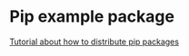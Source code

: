 # Pip example package

[Tutorial about how to distribute pip packages](https://packaging.python.org/tutorials/packaging-projects/)
